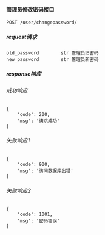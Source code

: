 #### 管理员修改密码接口

    POST /user/changepassword/

##### request请求

    old_password        str 管理员旧密码
    new_password        str 管理员新密码

##### response响应

###### 成功响应

    {
        'code': 200,
        'msg': '请求成功'
    }

###### 失败响应1

    {
        'code': 900,
        'msg': '访问数据库出错'
    }

###### 失败响应2

    {
        'code': 1001,
        'msg': '密码错误'
    }